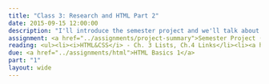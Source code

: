 ```yaml
---
title: "Class 3: Research and HTML Part 2"
date: 2015-09-15 12:00:00
description: "I'll introduce the semester project and we'll talk about developing research and goals for website projects.  We'll also continue our HTML discussion with a hands-on lesson in class."
assignment: <a href="../assignments/project-summary">Semester Project (Introduced)</a> and <a href="/assignments/research.html">Research/Competitive Analysis</a>
reading: <ul><li><i>HTML&CSS</i> - Ch. 3 Lists, Ch.4 Links</li><li><a href="http://alistapart.com/article/what-really-matters-focusing-on-top-tasks">Focusing On Top Tasks</a></li><li><a href="http://alistapart.com/article/interviewing-humans">Interviewing Humans by Erika Hall</a></li><li><a href="https://24ways.org/2013/bringing-design-and-research-closer-together/">Bringing Design and Research Closer Together by Emma Boulton</a></li></ul>
due: <a href="../assignments/html">HTML Basics 1</a>
part: "1"
layout: wide
---
```


